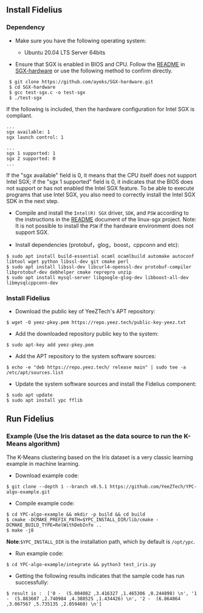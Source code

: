 Install Fidelius
------------------------
### Dependency
- Make sure you have the following operating system:
  * Ubuntu 20.04 LTS Server 64bits

- Ensure that SGX is enabled in BIOS and CPU. Follow the [README](https://github.com/ayeks/SGX-hardware/blob/master/README.md) in [SGX-hardware](https://github.com/ayeks/SGX-hardware) or use the following method to confirm directly.
```
 $ git clone https://github.com/ayeks/SGX-hardware.git
 $ cd SGX-hardware
 $ gcc test-sgx.c -o test-sgx
 $ ./test-sgx
```
If the following is included, then the hardware configuration for Intel SGX is compliant.
```
...
sgx available: 1
sgx launch control: 1

...
sgx 1 supported: 1
sgx 2 supported: 0
...
```
If the "sgx available" field is 0, it means that the CPU itself does not support Intel SGX; if the "sgx 1 supported" field is 0, it indicates that the BIOS does not support or has not enabled the Intel SGX feature. To be able to execute programs that use Intel SGX, you also need to correctly install the Intel SGX SDK in the next step.

- Compile and install the `Intel(R) SGX` driver, `SDK`, and `PSW` according to the instructions in the [README](https://github.com/intel/linux-sgx/blob/master/README.md) document of the linux-sgx project.
Note: It is not possible to install the `PSW` if the hardware environment does not support SGX.

- Install dependencies (protobuf，glog，boost，cppconn and etc):
```
$ sudo apt install build-essential ocaml ocamlbuild automake autoconf libtool wget python libssl-dev git cmake perl
$ sudo apt install libssl-dev libcurl4-openssl-dev protobuf-compiler libprotobuf-dev debhelper cmake reprepro unzip
$ sudo apt install mysql-server libgoogle-glog-dev libboost-all-dev libmysqlcppconn-dev
```

### Install Fidelius
- Download the public key of YeeZTech's APT repository:
```
$ wget -O yeez-pkey.pem https://repo.yeez.tech/public-key-yeez.txt
```

- Add the downloaded repository public key to the system:
```
$ sudo apt-key add yeez-pkey.pem
```

- Add the APT repository to the system software sources:
```
$ echo -e "deb https://repo.yeez.tech/ release main" | sudo tee -a /etc/apt/sources.list
```

- Update the system software sources and install the Fidelius component:
```
$ sudo apt update
$ sudo apt install ypc fflib
```

Run Fidelius
------------------------
### Example (Use the Iris dataset as the data source to run the K-Means algorithm)
The K-Means clustering based on the Iris dataset is a very classic learning example in machine learning.
- Download example code:
```
$ git clone --depth 1 --branch v0.5.1 https://github.com/YeeZTech/YPC-algo-example.git
```

- Compile example code:
```
$ cd YPC-algo-example && mkdir -p build && cd build
$ cmake -DCMAKE_PREFIX_PATH=$YPC_INSTALL_DIR/lib/cmake -DCMAKE_BUILD_TYPE=RelWithDebInfo ..
$ make -j8
```
**Note**:`$YPC_INSTALL_DIR` is the installation path, which by default is `/opt/ypc`.

- Run example code:
```
$ cd YPC-algo-example/integrate && python3 test_iris.py
```

- Getting the following results indicates that the sample code has run successfully:
```
$ result is :  ['0 -  (5.004082 ,3.416327 ,1.465306 ,0.244898) \n', '1 -  (5.883607 ,2.740984 ,4.388525 ,1.434426) \n', '2 -  (6.864864 ,3.067567 ,5.735135 ,2.059460) \n']
```

